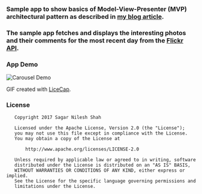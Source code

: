 ### Sample app to show basics of Model-View-Presenter (MVP) architectural pattern as described in [my blog article](https://medium.com/@shah.sagar.nilesh/android-mvp-basics-w-sample-app-3698e33ab9db).

### The sample app fetches and displays the interesting photos and their comments for the most recent day from the [Flickr API](https://www.flickr.com/services/api/).

### App Demo
![Carousel Demo](/carousel_demo.gif)

GIF created with [LiceCap](http://www.cockos.com/licecap/).

### License 
```
   Copyright 2017 Sagar Nilesh Shah

   Licensed under the Apache License, Version 2.0 (the "License");
   you may not use this file except in compliance with the License.
   You may obtain a copy of the License at

       http://www.apache.org/licenses/LICENSE-2.0

   Unless required by applicable law or agreed to in writing, software
   distributed under the License is distributed on an "AS IS" BASIS,
   WITHOUT WARRANTIES OR CONDITIONS OF ANY KIND, either express or implied.
   See the License for the specific language governing permissions and
   limitations under the License.
```